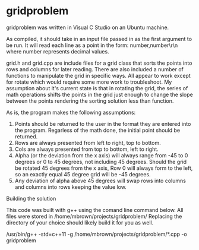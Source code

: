 # gridproblem

gridproblem was written in Visual C Studio on an Ubuntu machine.

As compiled, it should take in an input file passed in as the first argument to be run. It will read each line as a point in the form: number,number\r\n where number represents decimal values.

grid.h and grid.cpp are include files for a grid class that sorts the points into rows and columns for later reading.
There are also included a number of functions to manipulate the grid in specific ways. All appear to work except for rotate which would require some more work to troubleshoot. My assumption about it's current state is that in rotating the grid, the series of math operations shifts the points in the grid just enough to change the slope between the points rendering the sorting solution less than function.

As is, the program makes the following assumptions:

1. Points should be returned to the user in the format they are entered into the program. Regarless of the math done, the initial point should be returned.
2. Rows are always presented from left to right, top to bottom.
3. Cols are always presented from top to bottom, left to right.
4. Alpha (or the deviation from the x axis) will always range from -45 to 0 degrees or 0 to 45 degrees, not including 45 degrees.
  Should the grid be rotated 45 degrees from the x axis, Row 0 will always form to the left, so an exactly equal 45 degree grid will be -45 degrees.
5. Any deviation of alpha above 45 degrees will swap rows into columns and columns into rows keeping the value low.

Building the solution

This code was built with g++ using the comand line command below. All files were stored in /home/mbrown/projects/gridproblem/ Replacing the directory of your choice should likely build it for you as well. 

/usr/bin/g++ -std=c++11 -g /home/mbrown/projects/gridproblem/*.cpp -o gridproblem
